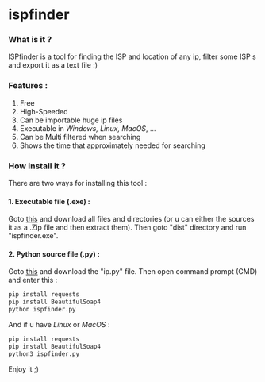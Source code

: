 # ispfinder
### What is it ? 
ISPfinder is a tool for finding the ISP and location of any ip, filter some ISP s and export it as a text file :)

### Features :
1. Free
2. High-Speeded
3. Can be importable huge ip files
4. Executable in *Windows, Linux, MacOS*, ...
5. Can be Multi filtered when searching
6. Shows the time that approximately needed for searching

### How install it ?

There are two ways for installing this tool :

#### 1. Executable file (.exe) :
Goto [this](https://github.com/realamin/ispfinder/exe_dist) and download all files and directories (or u can either the sources it as a .Zip file and then extract them).
Then goto "dist" directory and run "ispfinder.exe".

#### 2. Python source file (.py) :
Goto [this](https://github.com/realamin/ispfinder/blob/py_dist/ip.py) and download the "ip.py" file.
Then open command prompt (CMD) and enter this :
```bash
pip install requests
pip install BeautifulSoap4
python ispfinder.py
```
And if u have *Linux* or *MacOS* :
```bash
pip install requests
pip install BeautifulSoap4
python3 ispfinder.py
```
Enjoy it ;)

